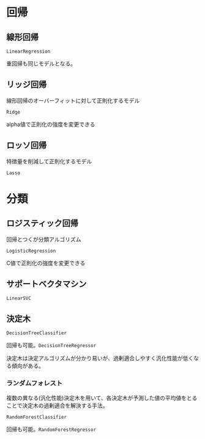 # 回帰

## 線形回帰

```LinearRegression```

重回帰も同じモデルとなる。

## リッジ回帰

線形回帰のオーバーフィットに対して正則化するモデル

```Ridge```

alpha値で正則化の強度を変更できる

## ロッソ回帰

特徴量を削減して正則化するモデル

```Lasso```

# 分類

## ロジスティック回帰

回帰とつくが分類アルゴリズム

```LogisticRegression```

C値で正則化の強度を変更できる

## サポートベクタマシン

```LinearSVC```

## 決定木

```DecisionTreeClassifier```

回帰も可能。```DecisionTreeRegressor```

決定木は決定アルゴリズムが分かり易いが、過剰適合しやすく汎化性能が低くなる傾向がある。

### ランダムフォレスト

複数の異なる(汎化性能)決定木を用いて、各決定木が予測した値の平均値をとることで決定木の過剰適合を解決する手法。

```RandomForestClassifier```

回帰も可能。```RandomForestRegressor```
